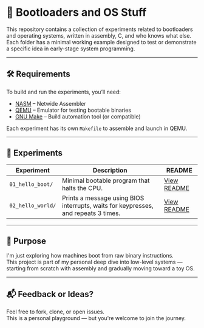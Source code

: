# 🧵 Bootloaders and OS Stuff

This repository contains a collection of experiments related to bootloaders and operating systems, written in assembly, C, and who knows what else. Each folder has a minimal working example designed to test or demonstrate a specific idea in early-stage system programming.

---

## 🛠 Requirements

To build and run the experiments, you’ll need:

- [NASM](https://www.nasm.us/) – Netwide Assembler
- [QEMU](https://www.qemu.org/) – Emulator for testing bootable binaries
- [GNU Make](https://www.gnu.org/software/make/) – Build automation tool (or compatible)

Each experiment has its own `Makefile` to assemble and launch in QEMU.

---

## 📂 Experiments

| Experiment | Description | README |
|-----------|-------------|--------|
| `01_hello_boot/` | Minimal bootable program that halts the CPU. | [View README](https://github.com/LautaroJayat/bootloaders-and-os-stuff/tree/main/01_hello_boot) |
| `02_hello_world/` | Prints a message using BIOS interrupts, waits for keypresses, and repeats 3 times. | [View README](https://github.com/LautaroJayat/bootloaders-and-os-stuff/tree/main/02_hello_world) |


---

## 📎 Purpose

I'm just exploring how machines boot from raw binary instructions.  
This project is part of my personal deep dive into low-level systems — starting from scratch with assembly and gradually moving toward a toy OS.

---

## 📬 Feedback or Ideas?

Feel free to fork, clone, or open issues.  
This is a personal playground — but you're welcome to join the journey.